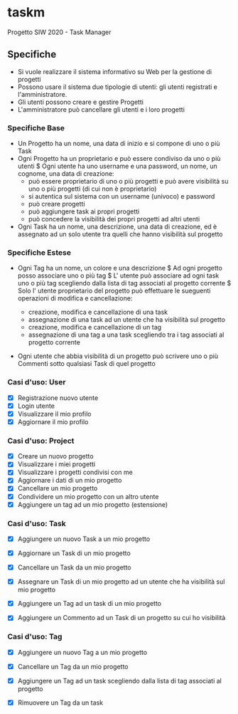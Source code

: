 # taskm
Progetto SIW 2020 - Task Manager

## Specifiche

* Si vuole realizzare il sistema informativo su Web per la gestione di progetti
* Possono usare il sistema due tipologie di utenti: gli utenti registrati e l'amministratore.
* Gli utenti possono creare e gestire Progetti
* L'amministratore può cancellare gli utenti e i loro progetti

### Specifiche Base

* Un Progetto ha un nome, una data di inizio e si compone di uno o più Task 
* Ogni Progetto ha un proprietario e può essere condiviso da uno o più utenti
$ Ogni utente ha uno username e una password, un nome, un cognome, una data di creazione:
  + può essere proprietario di uno o più progetti e può avere visibilità su uno o più progetti (di cui non è proprietario)
  + si autentica sul sistema con un username (univoco) e password
  + può creare progetti
  + può aggiungere task ai propri progetti
  + può concedere la visibilità dei propri progetti ad altri utenti
* Ogni Task ha un nome, una descrizione, una data di creazione, ed è assegnato ad un solo utente tra quelli che hanno visibilità sul progetto

### Specifiche Estese

* Ogni Tag ha un nome, un colore e una descrizione
$ Ad ogni progetto posso associare uno o più tag
$ L' utente può associare ad ogni task uno o più tag scegliendo dalla lista di tag associati al progetto corrente
$ Solo l' utente proprietario del progetto può effettuare le sueguenti operazioni di modifica e cancellazione:
  + creazione, modifica e cancellazione di una task
  + assegnazione di una task ad un utente che ha visibilità  sul progetto
  + creazione, modifica e cancellazione di un tag
  + assegnazione di una tag a una task scegliendo tra i tag associati al progetto corrente
  
* Ogni utente che abbia visibilità di un progetto può scrivere uno o più Commenti sotto qualsiasi Task di quel progetto



### Casi d'uso: User

- [x] Registrazione nuovo utente
- [x] Login utente
- [x] Visualizzare il mio profilo 
- [x] Aggiornare il mio profilo

### Casi d'uso: Project

- [x] Creare un nuovo progetto
- [x] Visualizzare i miei progetti
- [x] Visualizzare i progetti condivisi con me
- [x] Aggiornare i dati di un mio progetto
- [x] Cancellare un mio progetto
- [x] Condividere un mio progetto con un altro utente
- [x] Aggiungere un tag ad un mio progetto (estensione)

### Casi d'uso: Task

- [x] Aggiungere un nuovo Task a un mio progetto
- [x] Aggiornare un Task di un mio progetto
- [x] Cancellare un Task da un mio progetto
- [x] Assegnare un Task di un mio progetto ad un utente che ha visibilità sul mio progetto
- [x] Aggiungere un Tag ad un task di un mio progetto 
- [x] Aggiungere un Commento ad un Task di un progetto su cui ho visibilità 


### Casi d'uso: Tag

- [x] Aggiungere un nuovo Tag a un mio progetto
- [x] Cancellare un Tag da un mio progetto
- [x] Aggiungere un Tag ad un task scegliendo dalla lista di tag associati al progetto
- [x] Rimuovere un Tag da un task






